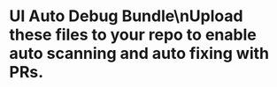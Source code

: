 # UI Auto Debug Bundle\nUpload these files to your repo to enable auto scanning and auto fixing with PRs.